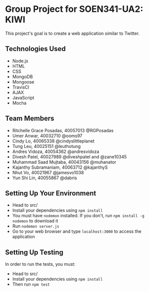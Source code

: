 # Group Project for SOEN341-UA2: KIWI
This project's goal is to create a web application similar to Twitter. 

## Technologies Used
* Node.js
* HTML
* CSS
* MongoDB
* Mongoose
* TravisCI
* AJAX
* JavaScript
* Mocha

## Team Members
* Ritchelle Grace Posadas, 40057013 @RGPosadas
* Umer Anwar, 40032710 @ooms97
* Cindy Lo, 40065338 @cindyslittleplanet
* Tung Leu, 40025151 @leuthotung
* Andres Vidoza, 40054362 @andresvidoza
* Divesh Patel, 40027989 @diveshpatel and @zane10345
* Muhammad Saad Mujtaba, 40043156 @muhanator
* Kajanthy Subramaniam, 40063712 @kajanthyS
* Nhut Vo, 40021967 @jamesvo1038
* Yun Shi Lin, 40055867 @dabris

## Setting Up Your Environment
* Head to src/
* Install your dependencies using `npm install`
* You must have `nodemon` installed. If you don't, run `npm install -g nodemon` to download it
* Run `nodemon server.js` 
* Go to your web browser and type `localhost:3000` to access the application

## Setting Up Testing
In order to run the tests, you must:
* Head to src/
* Install your dependencies using `npm install`
* Then run `npm test`

